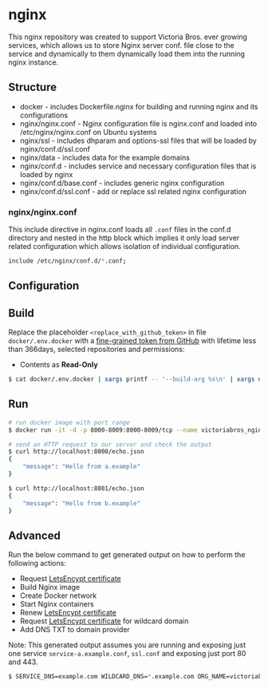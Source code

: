 # nginx

This nginx repository was created to support Victoria Bros. ever growing services, which allows us to store Nginx server conf. file close to the service and dynamically to them dynamically load them into the running nginx instance.


## Structure

- docker - includes Dockerfile.nginx for building and running nginx and its configurations
- nginx/nginx.conf - Nginx configuration file is nginx.conf and loaded into /etc/nginx/nginx.conf on Ubuntu systems
- nginx/ssl - includes dhparam and options-ssl files that will be loaded by nginx/conf.d/ssl.conf
- nginx/data - includes data for the example domains
- nginx/conf.d - includes service and necessary configuration files that is loaded by nginx
- nginx/conf.d/base.conf - includes generic nginx configuration
- nginx/conf.d/ssl.conf - add or replace ssl related nginx configuration

### nginx/nginx.conf

This include directive in nginx.conf loads all `.conf` files in the conf.d directory and nested in the http block which implies it only load server related configuration which allows isolation of individual configuration.

```bash
include /etc/nginx/conf.d/*.conf;
```


## Configuration

## Build

Replace the placeholder `<replace_with_github_token>` in file `docker/.env.docker` with a [fine-grained token from GitHub](https://github.com/settings/tokens) with lifetime less than 366days, selected repositories and permissions:

- Contents as **Read-Only**

```bash
$ cat docker/.env.docker | xargs printf -- '--build-arg %s\n' | xargs docker build -t victoriabros/nginx -f docker/Dockerfile.nginx --no-cache .
```


## Run

```bash
# run docker image with port range
$ docker run -it -d -p 8000-8009:8000-8009/tcp --name victoriabros_nginx victoriabros/nginx

# send an HTTP request to our server and check the output
$ curl http://localhost:8000/echo.json
{
    "message": "Hello from a.example"
}

$ curl http://localhost:8001/echo.json
{
    "message": "Hello from b.example"
}
```

## Advanced

Run the below command to get generated output on how to perform the following actions:

- Request [LetsEncypt certificate](https://letsencrypt.org)
- Build Nginx image
- Create Docker network
- Start Nginx containers
- Renew [LetsEncypt certificate](https://letsencrypt.org)
- Request [LetsEncypt certificate](https://letsencrypt.org) for wildcard domain
- Add DNS TXT to domain provider

Note: This generated output assumes you are running and exposing just one service `service-a.example.conf`, `ssl.conf` and exposing just port 80 and 443.

```bash
$ SERVICE_DNS=example.com WILDCARD_DNS=*.example.com ORG_NAME=victoriabros ORG_EMAIL=technology@victoriabros.com ./nginx.sh
```
